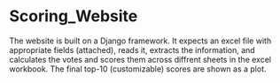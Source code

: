 # Scoring_Website
The website is built on a Django framework. It expects an excel file with appropriate fields (attached), reads it, extracts the information, and calculates the votes and scores them across diffrent sheets in the excel workbook. The final top-10 (customizable) scores are shown as a plot.
